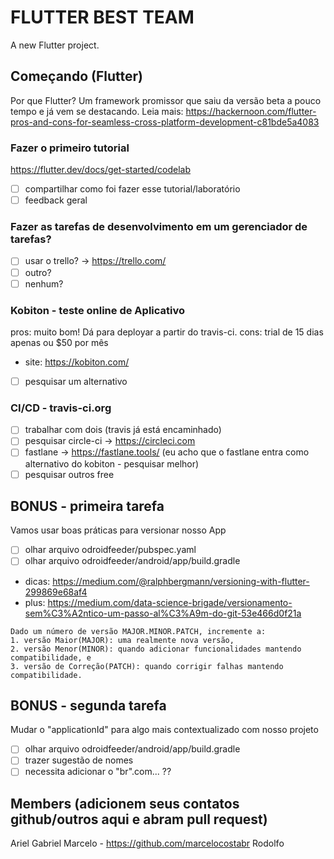 # FLUTTER BEST TEAM

A new Flutter project.

## Começando (Flutter)
Por que Flutter? Um framework promissor que saiu da versão beta a pouco tempo e já vem se destacando.
Leia mais: https://hackernoon.com/flutter-pros-and-cons-for-seamless-cross-platform-development-c81bde5a4083

### Fazer o primeiro tutorial

https://flutter.dev/docs/get-started/codelab
- [ ] compartilhar como foi fazer esse tutorial/laboratório
- [ ] feedback geral

### Fazer as tarefas de desenvolvimento em um gerenciador de tarefas?

- [ ] usar o trello? -> https://trello.com/
- [ ] outro?
- [ ] nenhum?

### Kobiton - teste online de Aplicativo
pros: muito bom! Dá para deployar a partir do travis-ci.
cons: trial de 15 dias apenas ou $50 por mês
- site: https://kobiton.com/
- [ ] pesquisar um alternativo

### CI/CD - travis-ci.org

- [ ] trabalhar com dois (travis já está encaminhado)
- [ ] pesquisar circle-ci -> https://circleci.com
- [ ] fastlane -> https://fastlane.tools/ (eu acho que o fastlane entra como alternativo do kobiton - pesquisar melhor)
- [ ] pesquisar outros free

## BONUS - primeira tarefa

Vamos usar boas práticas para versionar nosso App
- [ ] olhar arquivo odroidfeeder/pubspec.yaml
- [ ] olhar arquivo odroidfeeder/android/app/build.gradle
- dicas: https://medium.com/@ralphbergmann/versioning-with-flutter-299869e68af4
- plus: https://medium.com/data-science-brigade/versionamento-sem%C3%A2ntico-um-passo-al%C3%A9m-do-git-53e466d0f21a
```
Dado um número de versão MAJOR.MINOR.PATCH, incremente a:
1. versão Maior(MAJOR): uma realmente nova versão,
2. versão Menor(MINOR): quando adicionar funcionalidades mantendo compatibilidade, e
3. versão de Correção(PATCH): quando corrigir falhas mantendo compatibilidade.
```

## BONUS - segunda tarefa

Mudar o "applicationId" para algo mais contextualizado com nosso projeto
- [ ] olhar arquivo odroidfeeder/android/app/build.gradle
- [ ] trazer sugestão de nomes
- [ ] necessita adicionar o "br".com... ??

## Members (adicionem seus contatos github/outros aqui e abram pull request)
Ariel
Gabriel
Marcelo  - https://github.com/marcelocostabr
Rodolfo

